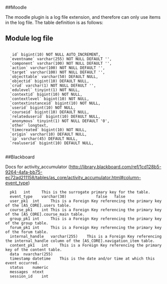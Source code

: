##Moodle

The moodle plugin is a log file extension, and therefore can only use items in the log file.  The table definition is as follows:

## Module log file
```

   id` bigint(10) NOT NULL AUTO_INCREMENT,
  `eventname` varchar(255) NOT NULL DEFAULT '',
  `component` varchar(100) NOT NULL DEFAULT '',
  `action` varchar(100) NOT NULL DEFAULT '',
  `target` varchar(100) NOT NULL DEFAULT '',
  `objecttable` varchar(50) DEFAULT NULL,
  `objectid` bigint(10) DEFAULT NULL,
  `crud` varchar(1) NOT NULL DEFAULT '',
  `edulevel` tinyint(1) NOT NULL,
  `contextid` bigint(10) NOT NULL,
  `contextlevel` bigint(10) NOT NULL,
  `contextinstanceid` bigint(10) NOT NULL,
  `userid` bigint(10) NOT NULL,
  `courseid` bigint(10) DEFAULT NULL,
  `relateduserid` bigint(10) DEFAULT NULL,
  `anonymous` tinyint(1) NOT NULL DEFAULT '0',
  `other` longtext,
  `timecreated` bigint(10) NOT NULL,
  `origin` varchar(10) DEFAULT NULL,
  `ip` varchar(45) DEFAULT NULL,
  `realuserid` bigint(10) DEFAULT NULL,
  
```

##Blackboard

Docs for activity_accumulator
(http://library.blackboard.com/ref/1cd128b5-9264-4afa-bb75-ec72ad211158/tables/as_core/activity_accumulator.html#column-event_type)
```
  pk1	int		This is the surrogate primary key for the table.
  event_type	varchar(30)				false	false	
  user_pk1	int		This is a Foreign Key referencing the primary key of the [AS_CORE].users table. 
  course_pk1	int	This is a Foreign Key referencing the primary key of the [AS_CORE].course_main table.
  group_pk1	int		This is a Foreign Key referencing the primary key of the group table. 
  forum_pk1	int		This is a Foreign Key referencing the primary key of the forum table. 
  internal_handle	varchar(255)	This is a Foreign Key referencing the internal_handle column of the [AS_CORE].navigation_item table. 
  content_pk1	int		This is a Foreign Key referencing the primary key of the content table. 
  data	nvarchar(255)			
  timestamp	datetime	This is the date and/or time at which this event occurred.
  status	numeric				
  messages	ntext					
  session_id	int				
```
